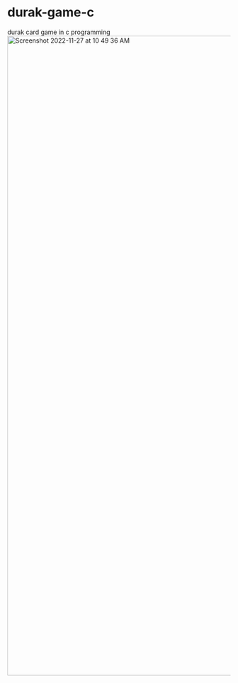 # durak-game-c
durak card game in c programming
<img width="1440" alt="Screenshot 2022-11-27 at 10 49 36 AM" src="https://user-images.githubusercontent.com/93098526/204144347-4a054e35-30c4-491d-a8d3-2d72e44dad48.png">
